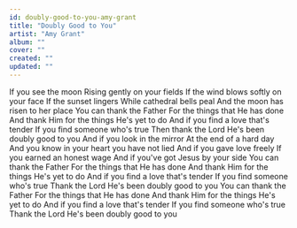 ```yaml
---
id: doubly-good-to-you-amy-grant
title: "Doubly Good to You"
artist: "Amy Grant"
album: ""
cover: ""
created: ""
updated: ""
---
```


If you see the moon
Rising gently on your fields
If the wind blows softly on your face
If the sunset lingers
While cathedral bells peal
And the moon has risen to her place
You can thank the Father
For the things that He has done
And thank Him for the things He's yet to do
And if you find a love that's tender
If you find someone who's true
Then thank the Lord
He's been doubly good to you
And if you look in the mirror
At the end of a hard day
And you know in your heart you have not lied
And if you gave love freely
If you earned an honest wage
And if you've got Jesus by your side
You can thank the Father
For the things that He has done
And thank Him for the things He's yet to do
And if you find a love that's tender
If you find someone who's true
Thank the Lord
He's been doubly good to you
You can thank the Father
For the things that He has done
And thank Him for the things He's yet to do
And if you find a love that's tender
If you find someone who's true
Thank the Lord
He's been doubly good to you